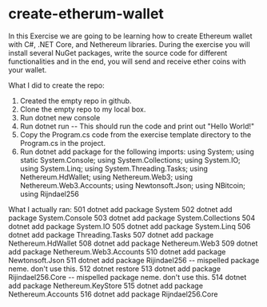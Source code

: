 # create-etherum-wallet
In this Exercise we are going to be learning how to create Ethereum wallet with C#, .NET Core, and Nethereum libraries. During the exercise you will install several NuGet packages, write the source code for different functionalities and in the end, you will send and receive ether coins with your wallet.   

What I did to create the repo:
1. Created the empty repo in github.
2. Clone the empty repo to my local box.
3. Run dotnet new console
4. Run dotnet run -- This should run the code and print out "Hello World!"
5. Copy the Program.cs code from the exercise template directory to the Program.cs in the project.
6. Run dotnet add package for the following imports:
using System;
using static System.Console;
using System.Collections;
using System.IO;
using System.Linq;
using System.Threading.Tasks;
using Nethereum.HdWallet;
using Nethereum.Web3;
using Nethereum.Web3.Accounts;
using Newtonsoft.Json;
using NBitcoin;
using Rijndael256

What I actually ran:
  501  dotnet add package System
  502  dotnet add package System.Console
  503  dotnet add package System.Collections
  504  dotnet add package System.IO
  505  dotnet add package System.Linq
  506  dotnet add package Threading.Tasks
  507  dotnet add package Nethereum.HdWallet
  508  dotnet add package Nethereum.Web3
  509  dotnet add package Nethereum.Web3.Accounts
  510  dotnet add package Newtonsoft.Json
  511  dotnet add package Rijindael256 -- mispelled package neme.  don't use this.
  512  dotnet restore
  513  dotnet add package Rijindael256.Core -- mispelled package neme.  don't use this.
  514  dotnet add package Nethereum.KeyStore
  515  dotnet add package Nethereum.Accounts
  516  dotnet add package Rijndael256.Core 